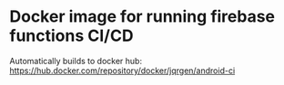 # Docker image for running firebase functions CI/CD

Automatically builds to docker hub:
https://hub.docker.com/repository/docker/jqrgen/android-ci

